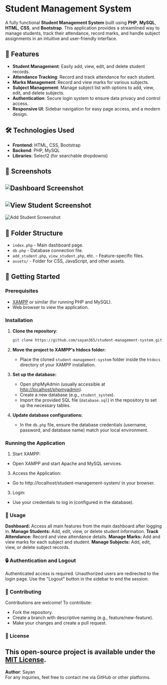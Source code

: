 # Student Management System

A fully functional **Student Management System** built using **PHP**, **MySQL**, **HTML**, **CSS**, and **Bootstrap**. This application provides a streamlined way to manage students, track their attendance, record marks, and handle subject assignments in an intuitive and user-friendly interface.

## 🚀 Features

- **Student Management**: Easily add, view, edit, and delete student records.
- **Attendance Tracking**: Record and track attendance for each student.
- **Marks Management**: Record and view marks for various subjects.
- **Subject Management**: Manage subject list with options to add, view, edit, and delete subjects.
- **Authentication**: Secure login system to ensure data privacy and control access.
- **Responsive UI**: Sidebar navigation for easy page access, and a modern design.

## 🛠️ Technologies Used

- **Frontend**: HTML, CSS, Bootstrap
- **Backend**: PHP, MySQL
- **Libraries**: Select2 (for searchable dropdowns)

## 📸 Screenshots
![Dashboard Screenshot](https://github.com/user-attachments/assets/1458f1a1-6da1-440c-8984-de26cd958a29)
---
![View Student Screenshot](https://github.com/user-attachments/assets/a1f44e89-46e1-41a1-8c37-6731529617b1)
---
![Add Student Screenshot](https://github.com/user-attachments/assets/5bc0e03a-4e81-4559-891e-7fb9722dcdd8)


## 📂 Folder Structure

- `index.php` - Main dashboard page.
- `db.php` - Database connection file.
- `add_student.php`, `view_student.php`, etc. - Feature-specific files.
- `assets/` - Folder for CSS, JavaScript, and other assets.

## 📝 Getting Started

### Prerequisites

- [XAMPP](https://www.apachefriends.org/index.html) or similar (for running PHP and MySQL).
- Web browser to view the application.

### Installation

1. **Clone the repository**:
   ```bash
   git clone https://github.com/sayan365/student-management-system.git
   
2. **Move the project to XAMPP's htdocs folder:**

    - Place the cloned `student-management-system` folder inside the `htdocs` directory of your XAMPP installation.

3. **Set up the database:**

   - Open phpMyAdmin (usually accessible at [http://localhost/phpmyadmin](http://localhost/phpmyadmin)).
   - Create a new database (e.g., `student_system`).
   - Import the provided SQL file (`database.sql`) in the repository to set up the necessary tables.

4. **Update database configurations:**

   - In the `db.php` file, ensure the database credentials (username, password, and database name) match your local environment.

### Running the Application
1. Start XAMPP:
 - Open XAMPP and start Apache and MySQL services.

3. Access the Application:
 - Go to http://localhost/student-management-system/ in your browser.

3. Login:
 - Use your credentials to log in (configured in the database).

### 🔄 Usage
**Dashboard:** Access all main features from the main dashboard after logging in.
**Manage Students:** Add, edit, view, or delete student information.
**Track Attendance:** Record and view attendance details.
**Manage Marks:** Add and view marks for each subject and student.
**Manage Subjects:** Add, edit, view, or delete subject records.
### 🔒 Authentication and Logout
Authenticated access is required. Unauthorized users are redirected to the login page. Use the "Logout" button in the sidebar to end the session.

### 🤝 Contributing
Contributions are welcome! To contribute:
- Fork the repository.
- Create a branch with descriptive naming (e.g., feature/new-feature).
- Make your changes and create a pull request.
  
### 📄 License
This open-source project is available under the [MIT License](LICENSE).
---
**Author**: Sayan  
For any inquiries, feel free to contact me via GitHub or other platforms.
